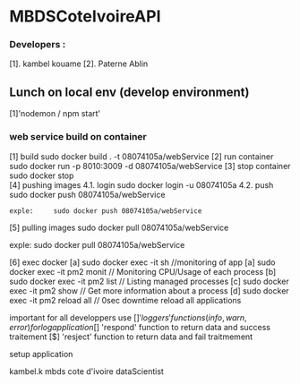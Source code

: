 # MBDSCoteIvoireAPI

### Developers :
[1]. kambel kouame
[2]. Paterne Ablin


## Lunch on local env (develop environment)

[1]'nodemon / npm start'
### web service build on container  
[1] build
sudo docker build . -t 08074105a/webService
[2] run container
sudo docker run -p 8010:3009 -d 08074105a/webService
[3] stop container
sudo docker stop  
[4] pushing  images
4.1. login
sudo docker login -u 08074105a
4.2. push
sudo docker push 08074105a/webService

    exple:     sudo docker push 08074105a/webService


[5] pulling images
sudo docker pull 08074105a/webService

  exple:     sudo docker pull 08074105a/webService


[6] exec docker
[a] sudo  docker exec -it  sh
//monitoring of app
[a] sudo  docker exec -it  pm2 monit	// Monitoring CPU/Usage of each process
[b] sudo  docker exec -it  pm2 list	// Listing managed processes
[c] sudo docker exec -it  pm2 show	// Get more information about a process
[d] sudo docker exec -it  pm2 reload all	// 0sec downtime reload all applications

important
for all developpers
use
[$] 'loggers' functions (info, warn, error) for log application
[$] 'respond' function to return data and success traitement
[$] 'resject' function to return data and fail traitmement

setup application

kambel.k
mbds cote d'ivoire
dataScientist

